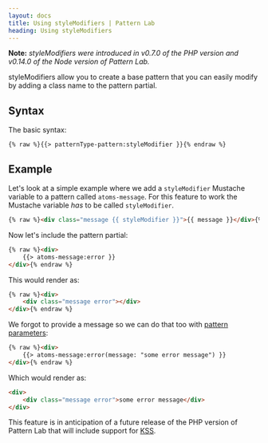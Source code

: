 ```yaml
---
layout: docs
title: Using styleModifiers | Pattern Lab
heading: Using styleModifiers
---
```


**Note:** *styleModifiers were introduced in v0.7.0 of the PHP version and v0.14.0 of the Node version of Pattern Lab.*


styleModifiers allow you to create a base pattern that you can easily modify by adding a class name to the pattern partial.

## Syntax

The basic syntax:

```
{% raw %}{{> patternType-pattern:styleModifier }}{% endraw %}
```

## Example

Let's look at a simple example where we add a `styleModifier` Mustache variable to a pattern called `atoms-message`. For this feature to work the Mustache variable *has* to be called `styleModifier`.

```html
{% raw %}<div class="message {{ styleModifier }}">{{ message }}</div>{% endraw %}
```

Now let's include the pattern partial:

```html
{% raw %}<div>
    {{> atoms-message:error }}
</div>{% endraw %}
```

This would render as:

```html
{% raw %}<div>
    <div class="message error"></div>
</div>{% endraw %}
```

We forgot to provide a message so we can do that too with [pattern parameters](/docs/pattern-parameters.html):

```html
{% raw %}<div>
    {{> atoms-message:error(message: "some error message") }}
</div>{% endraw %}
```

Which would render as:

```html
<div>
    <div class="message error">some error message</div>
</div>
```

This feature is in anticipation of a future release of the PHP version of Pattern Lab that will include support for [KSS](http://warpspire.com/kss/).